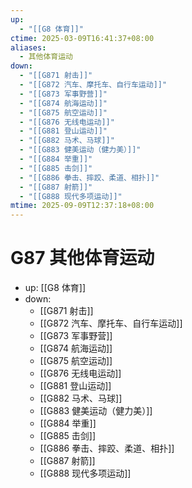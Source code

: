 ```yaml
---
up:
  - "[[G8 体育]]"
ctime: 2025-03-09T16:41:37+08:00
aliases:
  - 其他体育运动
down:
  - "[[G871 射击]]"
  - "[[G872 汽车、摩托车、自行车运动]]"
  - "[[G873 军事野营]]"
  - "[[G874 航海运动]]"
  - "[[G875 航空运动]]"
  - "[[G876 无线电运动]]"
  - "[[G881 登山运动]]"
  - "[[G882 马术、马球]]"
  - "[[G883 健美运动（健力美）]]"
  - "[[G884 举重]]"
  - "[[G885 击剑]]"
  - "[[G886 拳击、摔跤、柔道、相扑]]"
  - "[[G887 射箭]]"
  - "[[G888 现代多项运动]]"
mtime: 2025-09-09T12:37:18+08:00
---
```


# G87 其他体育运动

- up: [[G8 体育]]
- down:	
	- [[G871 射击]]
	- [[G872 汽车、摩托车、自行车运动]]
	- [[G873 军事野营]]
	- [[G874 航海运动]]
	- [[G875 航空运动]]
	- [[G876 无线电运动]]
	- [[G881 登山运动]]
	- [[G882 马术、马球]]
	- [[G883 健美运动（健力美）]]
	- [[G884 举重]]
	- [[G885 击剑]]
	- [[G886 拳击、摔跤、柔道、相扑]]
	- [[G887 射箭]]
	- [[G888 现代多项运动]]
	
